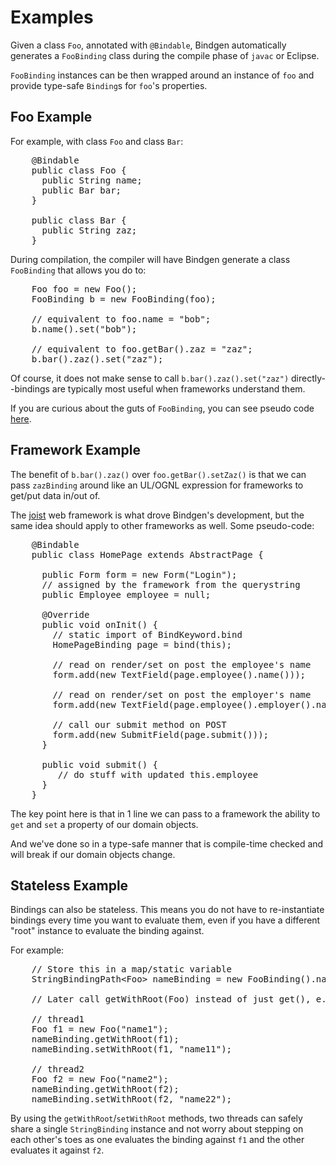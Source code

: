 Examples
========

Given a class `Foo`, annotated with `@Bindable`, Bindgen automatically generates a `FooBinding` class during the compile phase of `javac` or Eclipse.

`FooBinding` instances can be then wrapped around an instance of `foo` and provide type-safe `Binding`s for `foo`'s properties.

Foo Example
-----------

For example, with class `Foo` and class `Bar`:

<pre name="code" class="java">
    @Bindable
    public class Foo {
      public String name;
      public Bar bar;
    }

    public class Bar {
      public String zaz;
    }
</pre>

During compilation, the compiler will have Bindgen generate a class `FooBinding` that allows you do to:

<pre name="code" class="java">
    Foo foo = new Foo();
    FooBinding b = new FooBinding(foo);

    // equivalent to foo.name = "bob";
    b.name().set("bob");

    // equivalent to foo.getBar().zaz = "zaz";
    b.bar().zaz().set("zaz");
</pre>

Of course, it does not make sense to call `b.bar().zaz().set("zaz")` directly--bindings are typically most useful when frameworks understand them.

If you are curious about the guts of `FooBinding`, you can see pseudo code [here](examplesFooBinding.html).

Framework Example
-----------------

The benefit of `b.bar().zaz()` over `foo.getBar().setZaz()` is that we can pass `zazBinding` around like an UL/OGNL expression for frameworks to get/put data in/out of.

The [joist](http://joist.ws/web.html) web framework is what drove Bindgen's development, but the same idea should apply to other frameworks as well. Some pseudo-code:

<pre name="code" class="java">
    @Bindable
    public class HomePage extends AbstractPage {

      public Form form = new Form("Login");
      // assigned by the framework from the querystring
      public Employee employee = null;

      @Override
      public void onInit() {
        // static import of BindKeyword.bind
        HomePageBinding page = bind(this);

        // read on render/set on post the employee's name
        form.add(new TextField(page.employee().name()));

        // read on render/set on post the employer's name
        form.add(new TextField(page.employee().employer().name()));

        // call our submit method on POST
        form.add(new SubmitField(page.submit()));
      }

      public void submit() {
         // do stuff with updated this.employee
      }
    }
</pre>

The key point here is that in 1 line we can pass to a framework the ability to `get` and `set` a property of our domain objects.

And we've done so in a type-safe manner that is compile-time checked and will break if our domain objects change.

Stateless Example
-----------------

Bindings can also be stateless. This means you do not have to re-instantiate bindings every time you want to evaluate them, even if you have a different "root" instance to evaluate the binding against.

For example:

<pre name="code" class="java">
    // Store this in a map/static variable
    StringBindingPath&lt;Foo&gt; nameBinding = new FooBinding().name();

    // Later call getWithRoot(Foo) instead of just get(), e.g.:

    // thread1
    Foo f1 = new Foo("name1");
    nameBinding.getWithRoot(f1);
    nameBinding.setWithRoot(f1, "name11");

    // thread2
    Foo f2 = new Foo("name2");
    nameBinding.getWithRoot(f2);
    nameBinding.setWithRoot(f2, "name22");
</pre>

By using the `getWithRoot`/`setWithRoot` methods, two threads can safely share a single `StringBinding` instance and not worry about stepping on each other's toes as one evaluates the binding against `f1` and the other evaluates it against `f2`.
